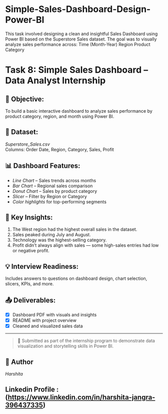 # Simple-Sales-Dashboard-Design-Power-BI
This task involved designing a clean and insightful Sales Dashboard using Power BI based on the Superstore Sales dataset. The goal was to visually analyze sales performance across:  Time (Month-Year)  Region  Product Category


# Task 8: Simple Sales Dashboard – Data Analyst Internship

## 📌 Objective:
To build a basic interactive dashboard to analyze sales performance by product category, region, and month using Power BI.

## 📁 Dataset:
*Superstore_Sales.csv*  
Columns: Order Date, Region, Category, Sales, Profit

## 📊 Dashboard Features:
- *Line Chart* – Sales trends across months
- *Bar Chart* – Regional sales comparison
- *Donut Chart* – Sales by product category
- *Slicer* – Filter by Region or Category
- *Color highlights* for top-performing segments

## 🧠 Key Insights:
1. The West region had the highest overall sales in the dataset.
2. Sales peaked during July and August.
3. Technology was the highest-selling category.
4. Profit didn’t always align with sales — some high-sales entries had low or negative profit.

## 💡 Interview Readiness:
Includes answers to questions on dashboard design, chart selection, slicers, KPIs, and more.

## 📤 Deliverables:
- [x] Dashboard PDF with visuals and insights
- [x] README with project overview
- [x] Cleaned and visualized sales data

---

> 🚀 Submitted as part of the internship program to demonstrate data visualization and storytelling skills in Power BI.


## 💼 Author
*Harshita*

## Linkedin Profile : (https://www.linkedin.com/in/harshita-jangra-396437335)
